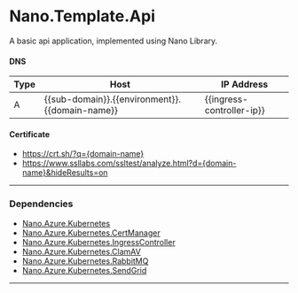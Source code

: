 # Nano.Template.Api 
A basic api application, implemented using Nano Library.  

#### DNS
| Type | Host                                  | IP Address                  |
|------|---------------------------------------|-----------------------------|
| A    | {{sub-domain}}.{{environment}}.{{domain-name}}   | {{ingress-controller-ip}}   |

#### Certificate
* https://crt.sh/?q={domain-name}
* https://www.ssllabs.com/ssltest/analyze.html?d={domain-name}&hideResults=on

***

### Dependencies
* [Nano.Azure.Kubernetes](https://github.com/Nano-Core/Nano.Azure/tree/master/Nano.Azure.Kubernetes)
* [Nano.Azure.Kubernetes.CertManager](https://github.com/Nano-Core/Nano.Azure.Kubernetes/tree/master/Nano.Azure.Kubernetes.CertManager)
* [Nano.Azure.Kubernetes.IngressController](https://github.com/Nano-Core/Nano.Azure.Kubernetes/tree/master/Nano.Azure.Kubernetes.IngressController)
* [Nano.Azure.Kubernetes.ClamAV](https://github.com/Nano-Core/Nano.Azure.Kubernetes/tree/master/Nano.Azure.Kubernetes.ClamAV)
* [Nano.Azure.Kubernetes.RabbitMQ](https://github.com/Nano-Core/Nano.Azure.Kubernetes/tree/master/Nano.Azure.Kubernetes.RabbitMQ)
* [Nano.Azure.Kubernetes.SendGrid](https://github.com/Nano-Core/Nano.Azure.Kubernetes/tree/master/Nano.Azure.Kubernetes.SendGrid)

***
